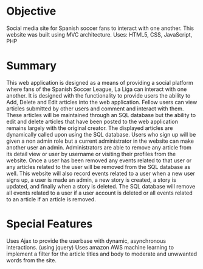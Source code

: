 # Objective
Social media site for Spanish soccer fans to interact with one another. 
This website was built using MVC architecture. Uses: HTML5, CSS, JavaScript, PHP

# Summary
This web application is designed as a means of providing a social platform where
fans of the Spanish Soccer League, La Liga can interact with one another. It is
designed with the functionality to provide users the ability to Add, Delete and Edit
articles into the web application. Fellow users can view articles submitted by
other users and comment and interact with them. These articles will be
maintained through an SQL database but the ability to edit and delete articles
that have been posted to the web application remains largely with the original
creator. The displayed articles are dynamically called upon using the SQL
database. Users who sign up will be given a non admin role but a current
administrator in the website can make another user an admin. Administrators are
able to remove any article from its detail view or user by username or visiting
their profiles from the website. Once a user has been removed any events related
to that user or any articles related to the user will be removed from the SQL
database as well. This website will also record events related to a user when a
new user signs up, a user is made an admin, a new story is created, a story is
updated, and finally when a story is deleted. The SQL database will remove all
events related to a user if a user account is deleted or all events related to an
article if an article is removed.

# Special Features
Uses Ajax to provide the userbase with dynamic, asynchronous interactions. (using jquery)
Uses amazon AWS machine learning to implement a filter for the article titles and body to 
moderate and unwwanted words from the site. 
